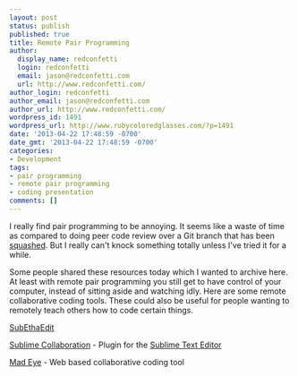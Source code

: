 ```yaml
---
layout: post
status: publish
published: true
title: Remote Pair Programming
author:
  display_name: redconfetti
  login: redconfetti
  email: jason@redconfetti.com
  url: http://www.redconfetti.com/
author_login: redconfetti
author_email: jason@redconfetti.com
author_url: http://www.redconfetti.com/
wordpress_id: 1491
wordpress_url: http://www.rubycoloredglasses.com/?p=1491
date: '2013-04-22 17:48:59 -0700'
date_gmt: '2013-04-22 17:48:59 -0700'
categories:
- Development
tags:
- pair programming
- remote pair programming
- coding presentation
comments: []
---
```

<p>I really find pair programming to be annoying. It seems like a waste of time as compared to doing peer code review over a Git branch that has been <a href="http://gitready.com/advanced/2009/02/10/squashing-commits-with-rebase.html" target="_blank">squashed</a>. But I really can't knock something totally unless I've tried it for a while.</p>
<p>Some people shared these resources today which I wanted to archive here. At least with remote pair programming you still get to have control of your computer, instead of sitting aside and watching idly. Here are some remote collaborative coding tools. These could also be useful for people wanting to remotely teach others how to code certain things.</p>
<p><a href="http://www.codingmonkeys.de/subethaedit/" target="_blank">SubEthaEdit</a></p>
<p><a href="https://github.com/zookatron/sublime-collaboration" target="_blank">Sublime Collaboration</a> - Plugin for the <a href="http://www.sublimetext.com/" target="_blank">Sublime Text Editor</a></p>
<p><a href="http://madeye.io/" target="_blank">Mad Eye</a> - Web based collaborative coding tool</p>
<p> </p>
